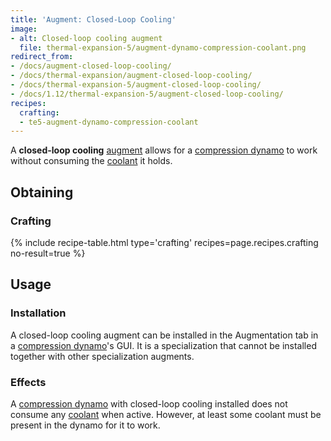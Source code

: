 ```yaml
---
title: 'Augment: Closed-Loop Cooling'
image:
- alt: Closed-loop cooling augment
  file: thermal-expansion-5/augment-dynamo-compression-coolant.png
redirect_from:
- /docs/augment-closed-loop-cooling/
- /docs/thermal-expansion/augment-closed-loop-cooling/
- /docs/thermal-expansion-5/augment-closed-loop-cooling/
- /docs/1.12/thermal-expansion-5/augment-closed-loop-cooling/
recipes:
  crafting:
  - te5-augment-dynamo-compression-coolant
---
```


A **closed-loop cooling** [augment](/docs/1.12/thermal-expansion/augments/) allows for a [compression
dynamo](/docs/1.12/thermal-expansion/compression-dynamo/) to work without consuming the
[coolant](/docs/1.12/thermal-expansion/coolants/) it holds.


Obtaining
---------

### Crafting
{% include recipe-table.html type='crafting' recipes=page.recipes.crafting no-result=true %}


Usage
-----

### Installation
A closed-loop cooling augment can be installed in the Augmentation tab in a
[compression dynamo](/docs/1.12/thermal-expansion/compression-dynamo/)'s GUI. It is a specialization
that cannot be installed together with other specialization augments.

### Effects
A [compression dynamo](/docs/1.12/thermal-expansion/compression-dynamo/) with closed-loop cooling
installed does not consume any [coolant](/docs/1.12/thermal-expansion/coolants/) when active. However,
at least some coolant must be present in the dynamo for it to work.
